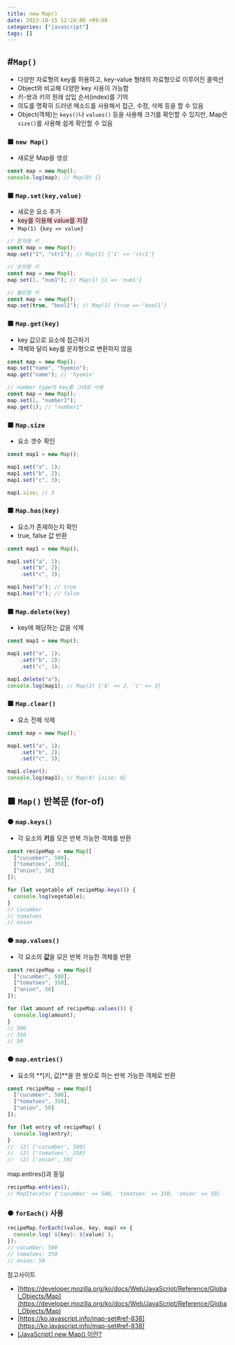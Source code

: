 ```yaml
---
title: new Map()
date: 2023-10-15 12:24:00 +09:00
categories: ["javascript"]
tags: []
---
```


## #`Map()`

- 다양한 자료형의 key를 허용하고, key-value 형태의 자료형으로 이루어진 콜렉션
- Object와 비교해 다양한 key 사용이 가능함
- 키-쌍과 키의 원래 삽입 순서(index)를 기억
- 의도를 명확히 드러낸 메소드를 사용해서 접근, 수정, 삭제 등을 할 수 있음
- Object(객체)는 `keys()`나 `values()` 등을 사용해 크기를 확인할 수 있지만, Map은 `size()`를 사용해 쉽게 확인할 수 있음

### ■ `new Map()`

- 새로운 Map을 생성

```js
const map = new Map();
console.log(map); // Map(0) {}
```

### ■ `Map.set(key,value)`

- 새로운 요소 추가
- <span style="background-color:#ffdce0">key를 이용해 value를 저장</span>
- `Map(1) {key => value}`

```js
// 문자형 키
const map = new Map();
map.set("1", "str1"); // Map(1) {'1' => 'str1'}
```

```js
// 숫자형 키
const map = new Map();
map.set(1, "num1"); // Map(1) {1 => 'num1'}
```

```js
// 불린형 키
const map = new Map();
map.set(true, "bool1"); // Map(1) {true => 'bool1'}
```

### ■ `Map.get(key)`

- key 값으로 요소에 접근하기
- 객체와 달리 key를 문자형으로 변환하지 않음

```js
const map = new Map();
map.set("name", "hyemin");
map.get("name"); // 'hyemin'
```

```js
// number type의 key를 그대로 사용
const map = new Map();
map.set(1, "number1");
map.get(1); // "number1"
```

### ■ `Map.size`

- 요소 갯수 확인

```js
const map1 = new Map();

map1.set("a", 1);
map1.set("b", 2);
map1.set("c", 3);

map1.size; // 3
```

### ■ `Map.has(key)`

- 요소가 존재하는지 확인
- true, false 값 반환

```js
const map1 = new Map();

map1.set("a", 1);
    .set("b", 2);
    .set("c", 3);

map1.has("a"); // true
map1.has("z"); // false
```

### ■ `Map.delete(key)`

- key에 해당하는 값을 삭제

```js
const map1 = new Map();

map1.set("a", 1);
    .set("b", 2);
    .set("c", 3);

map1.delete("a");
console.log(map1); // Map(2) {'b' => 2, 'c' => 3}
```

### ■ `Map.clear()`

- 요소 전체 삭제

```js
const map = new Map();

map1.set("a", 1);
    .set("b", 2);
    .set("c", 3);

map1.clear();
console.log(map1); // Map(0) {size: 0}
```

## ■ `Map()` 반복문 (for-of)

### ● `map.keys()`

- 각 요소의 **키**를 모은 반복 가능한 객체를 반환

```js
const recipeMap = new Map([
  ["cucumber", 500],
  ["tomatoes", 350],
  ["onion", 50]
]);

for (let vegetable of recipeMap.keys()) {
  console.log(vegetable);
}
// cucumber
// tomatoes
// onion
```

### ● `map.values()`

- 각 요소의 **값**을 모은 반복 가능한 객체를 반환

```js
const recipeMap = new Map([
  ["cucumber", 500],
  ["tomatoes", 350],
  ["onion", 50]
]);

for (let amount of recipeMap.values()) {
  console.log(amount);
}
// 500
// 350
// 50
```

### ● `map.entries()`

- 요소의 **[키, 값]**을 한 쌍으로 하는 반복 가능한 객체로 반환

```js
const recipeMap = new Map([
  ["cucumber", 500],
  ["tomatoes", 350],
  ["onion", 50]
]);

for (let entry of recipeMap) {
  console.log(entry);
}
//  (2) ['cucumber', 500]
//  (2) ['tomatoes', 350]
//  (2) ['onion', 50]
```

map.entires()과 동일

```js
recipeMap.entries();
// MapIterator {'cucumber' => 500, 'tomatoes' => 350, 'onion' => 50}
```

### ● `forEach()` 사용

```js
recipeMap.forEach((value, key, map) => {
  console.log(`${key}: ${value}`);
});
// cucumber: 500
// tomatoes: 350
// onion: 50
```

참고사이트

- [https://developer.mozilla.org/ko/docs/Web/JavaScript/Reference/Global_Objects/Map](https://developer.mozilla.org/ko/docs/Web/JavaScript/Reference/Global_Objects/Map)
- [https://ko.javascript.info/map-set#ref-838](https://ko.javascript.info/map-set#ref-838)
- [[JavaScript] new Map() 이란?](https://velog.io/@minew1995/JavaScript-new-Map)
